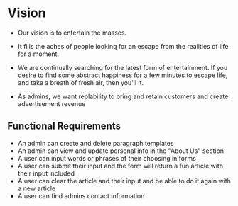 # Vision

- Our vision is to entertain the masses.

- It fills the aches of people looking for an escape from the realities of life for a moment.

- We are continually searching for the latest form of entertainment. If you desire to find some abstract happiness for a few minutes to escape life, and take a breath of fresh air, then you'll it.

- As admins, we want replability to bring and retain customers and create advertisement revenue

## Functional Requirements

- An admin can create and delete paragraph templates
- An admin can view and update personal info in the "About Us" section
- A user can input words or phrases of their choosing in forms
- A user can submit their input and the form will return a fun article with their input included
- A user can clear the article and their input and be able to do it again with a new article
- A user can find admins contact information

